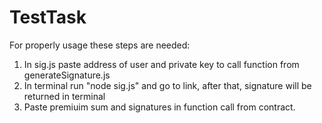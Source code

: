 # TestTask
For properly usage these steps are needed:
1. In sig.js paste address of user and private key to call function from generateSignature.js
2. In terminal run "node sig.js" and go to link, after that, signature will be returned in terminal
3. Paste premiuim sum and signatures in function call from contract.
